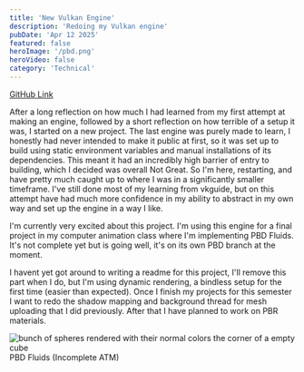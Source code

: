 ```yaml
---
title: 'New Vulkan Engine'
description: 'Redoing my Vulkan engine'
pubDate: 'Apr 12 2025'
featured: false
heroImage: '/pbd.png'
heroVideo: false
category: 'Technical'
---
```


[GitHub Link](https://github.com/will-ixs/Sun)

After a long reflection on how much I had learned from my first attempt at making an engine, followed by a short reflection on how terrible of a setup it was, I started on a new project. The last engine was purely made to learn, I honestly had never intended to make it public at first, so it was set up to build using static environment variables and manual installations of its dependencies. This meant it had an incredibly high barrier of entry to building, which I decided was overall Not Great. So I'm here, restarting, and have pretty much caught up to where I was in a significantly smaller timeframe. I've still done most of my learning from vkguide, but on this attempt have had much more confidence in my ability to abstract in my own way and set up the engine in a way I like.

I'm currently very excited about this project. I'm using this engine for a final project in my computer animation class where I'm implementing PBD Fluids. It's not complete yet but is going well, it's on its own PBD branch at the moment.

I havent yet got around to writing a readme for this project, I'll remove this part when I do, but I'm using dynamic rendering, a bindless setup for the first time (easier than expected). Once I finish my projects for this semester I want to redo the shadow mapping and background thread for mesh uploading that I did previously. After that I have planned to work on PBR materials. 


![bunch of spheres rendered with their normal colors the corner of a empty cube](/pbd.png)
PBD Fluids (Incomplete ATM)